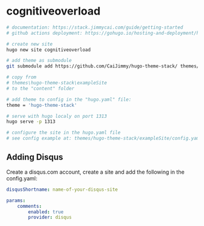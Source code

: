 # cognitiveoverload

```bash
# documentation: https://stack.jimmycai.com/guide/getting-started
# github actions deployment: https://gohugo.io/hosting-and-deployment/hosting-on-github/

# create new site
hugo new site cognitiveoverload

# add theme as submodule
git submodule add https://github.com/CaiJimmy/hugo-theme-stack/ themes/hugo-theme-stack

# copy from 
# themes\hugo-theme-stack\exampleSite
# to the "content" folder

# add theme to config in the "hugo.yaml" file:
theme = 'hugo-theme-stack'

# serve with hugo localy on port 1313
hugo serve -p 1313

# configure the site in the hugo.yaml file
# see config example at: themes/hugo-theme-stack/exampleSite/config.yaml

```

## Adding Disqus

Create a disqus.com account, create a site and add the following in the config.yaml:

```yaml
disqusShortname: name-of-your-disqus-site

params:
    comments:
        enabled: true
        provider: disqus



```